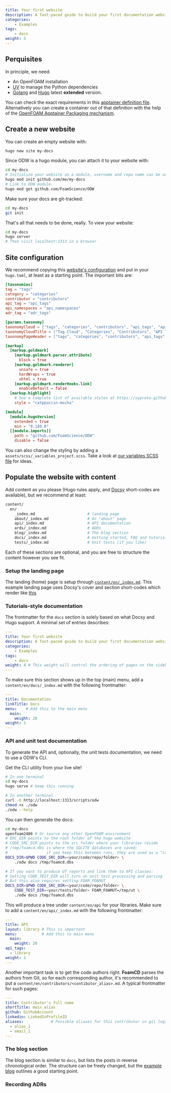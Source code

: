 ```yaml
---
title: Your first website
description: A fast-paced guide to build your first documentation website with ODW
categories:
    - Examples
tags:
    - docs
weight: 3
---
```


## Perquisites

In principle, we need:
- An OpenFOAM installation
- [UV](https://github.com/astral-sh/uv) to manage the Python dependencies
- [Golang](https://go.dev/) and [Hugo](https://gohugo.io/) latest **extended** version.

You can check the exact requirements in this [apptainer definition file](https://github.com/FoamScience/ODW/blob/main/apptainer/odw.def). Alternatively you can create a container out of that definition with the help of the [OpenFOAM Apptainer Packaging mechanism](https://github.com/FoamScience/openfoam-apptainer-packaging).

## Create a new website

You can create an empty website with:
```bash
hugo new site my-docs
```

Since ODW is a hugo module, you can attach it to your website with:
```bash
cd my-docs
# Initialize your website as a module, username and repo name can be arbitrary
hugo mod init github.com/me/my-docs
# Link to ODW module
hugo mod get github.com/FoamScience/ODW
```

Make sure your docs are git-tracked:
```bash
cd my-docs
git init
```

That's all that needs to be done, really. To view your website:
```bash
cd my-docs
hugo server
# Then visit localhost:1313 in a browser
```

## Site configuration

We recommend copying this [website's configuration](https://github.com/FoamScience/ODW-docs/blob/main/hugo.toml) and put in your `hugo.toml`, at least as a starting point. The important bits are:
```toml
[taxonomies]
tag = "tags"
category = "categories"
contributor = "contributors"
api_tag = "api_tags"
api_namespaces = "api_namespaces"
adr_tag = "adr_tags"

[params.taxonomy]
taxonomyCloud = ["tags", "categories", "contributors", "api_tags", "api_namespaces", "adr_tags"]
taxonomyCloudTitle = ["Tag Cloud", "Categories", "Contributors", "API Tags", "API Namespaces", "ADR Tags"]
taxonomyPageHeader = ["tags", "categories", "contributors", "api_tags", "api_namespaces", "adr_tags"]

[markup]
  [markup.goldmark]
    [markup.goldmark.parser.attribute]
      block = true
    [markup.goldmark.renderer]
      unsafe = true
      hardWraps = true
      xhtml = true
    [markup.goldmark.renderHooks.link]
      enableDefault = false
  [markup.highlight]
    # See a complete list of available styles at https://xyproto.github.io/splash/docs/all.html
    style = "catppuccin-mocha"

[module]
  [module.hugoVersion]
    extended = true
    min = "0.140.0"
  [[module.imports]]
    path = "github.com/FoamScience/ODW"
    disable = false

```

You can also change the styling by adding a `assets/scss/_variables_project.scss`. Take a look at [our variables SCSS file](https://github.com/FoamScience/ODW/blob/main/assets/scss/_variables_project.scss) for ideas.

## Populate the website with content

Add content as you please (Hugo rules apply, and [Docsy](https://www.docsy.dev/docs/adding-content/) short-codes are available), but we recommend at least:
```bash
content/
  en/
    _index.md                       # landing page
    about/_index.md                 # An "about" page
    api/_index.md                   # API documentation
    ards/_index.md                  # ADRs
    blog/_index.md                  # The blog section
    docs/_index.md                  # Getting started, FAQ and tutorial pages
    tests/_index.md                 # Unit tests (if you like)
```

Each of these sections are optional, and you are free to structure the content however you see fit.

### Setup the landing page

The landing (home) page is setup through [`content/en/_index.md`](https://github.com/FoamScience/ODW-docs/blob/main/content/en/_index.md). This example landing page uses Docsy's cover and section short-codes which render like [this](/)

### Tutorials-style documentation

The frontmatter for the `docs` section is solely based on what Docsy and Hugo support. A minimal set of entries describes:
```yaml
---
title: Your first website
description: A fast-paced guide to build your first documentation website with ODW
categories:
    - Examples
tags:
    - docs
weight: 4 # This weight will control the ordering of pages on the sidebar
---
```

To make sure this section shows up in the top (main) menu, add a `content/en/docs/_index.md` with the following frontmatter:
```yaml
---
title: Documentation
linkTitle: Docs
menu:    # Add this to the main menu
  main:
    weight: 20
weight: 1
---
```

### API and unit test documentation

To generate the API and, optionally, the unit tests documentation, we need to use a ODW's CLI.

Get the CLI utility from your live site!
```bash
# In one terminal
cd my-docs
hugo serve # keep this running

# In another terminal
curl -O http://localhost:1313/scripts/odw
chmod +x ./odw
./odw --help
```

You can then generate the docs:
```bash
cd my-docs
openfoam2406 # Or source any other OpenFOAM environment
# DOC_DIR points to the root folder of the hugo website
# CODE_SRC_DIR points to the src folder where your libraries reside
# /tmp/foamcd.dbs is where the SQLITE databases are saved;
#                 if you keep this between runs, they are used as a "cache"
DOCS_DIR=$PWD CODE_SRC_DIR=<your/code/repo/folder> \
    ./odw docs /tmp/foamcd.dbs

# If you want to produce UT reports and link them to API classes:
# Setting CODE_TEST_DIR will turn on unit test processing and parsing
# But this also requires setting FOAM_FOAMUT
DOCS_DIR=$PWD CODE_SRC_DIR=<your/code/repo/folder> \
    CODE_TEST_DIR=<your/tests/folder> FOAM_FOAMUT=/tmp/ut \
    ./odw docs /tmp/foamcd.dbs
```

This will produce a tree under `content/en/api` for your libraries. Make sure to add a `content/en/api/_index.md` with the following frontmatter:
```yaml
---
title: API
layout: library # This is important
menu:           # Add this to main menu
  main:
    weight: 20
api_tags:
  - library
weight: 1
---
```

Another important task is to get the code authors right. **FoamCD** parses the authors from Git, so for each corresponding author, it's recommended to put a `content/en/contributors/<contibutor_alias>.md`. A typical frontmatter for such pages:
```yaml
---
title: Contributor's full name
shortTitle: main_alias
github: GithubAccount
linkedin: LinkedInProfileID
aliases:            # Possible aliases for this contributor in git logs
  - alias_1
  - email_1
---
```

### The blog section

The blog section is similar to `docs`, but lists the posts in reverse chronological order. The structure can be freely changed, but the [example blog](/blog) outlines a good starting point.

### Recording ADRs
